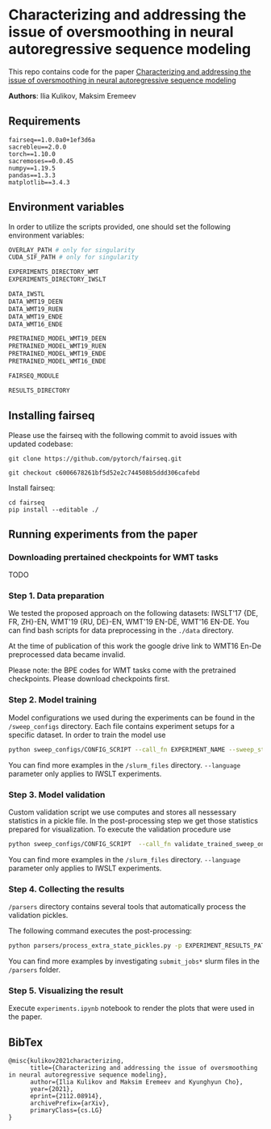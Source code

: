 # Characterizing and addressing the issue of oversmoothing in neural autoregressive sequence modeling

This repo contains code for the paper [Characterizing and addressing the issue of oversmoothing in neural autoregressive sequence modeling](https://arxiv.org/pdf/2112.08914.pdf)

**Authors**: Ilia Kulikov, Maksim Eremeev

## Requirements

```
fairseq==1.0.0a0+1ef3d6a
sacrebleu==2.0.0
torch==1.10.0
sacremoses==0.0.45
numpy==1.19.5
pandas==1.3.3
matplotlib==3.4.3
```

## Environment variables

In order to utilize the scripts provided, one should set the following environment variables:

```bash
OVERLAY_PATH # only for singularity
CUDA_SIF_PATH # only for singularity

EXPERIMENTS_DIRECTORY_WMT
EXPERIMENTS_DIRECTORY_IWSLT

DATA_IWSTL
DATA_WMT19_DEEN
DATA_WMT19_RUEN
DATA_WMT19_ENDE
DATA_WMT16_ENDE

PRETRAINED_MODEL_WMT19_DEEN
PRETRAINED_MODEL_WMT19_RUEN
PRETRAINED_MODEL_WMT19_ENDE
PRETRAINED_MODEL_WMT16_ENDE

FAIRSEQ_MODULE

RESULTS_DIRECTORY
```

## Installing fairseq

Please use the fairseq with the following commit to avoid issues with updated codebase:

`git clone https://github.com/pytorch/fairseq.git`

`git checkout c6006678261bf5d52e2c744508b5ddd306cafebd`

Install fairseq:

```
cd fairseq
pip install --editable ./
```

## Running experiments from the paper

### Downloading prertained checkpoints for WMT tasks

TODO

### Step 1. Data preparation

We tested the proposed approach on the following datasets: IWSLT'17 {DE, FR, ZH}-EN, WMT'19 {RU, DE}-EN, WMT'19 EN-DE, WMT'16 EN-DE.
You can find bash scripts for data preprocessing in the `./data` directory.

At the time of publication of this work the google drive link to WMT16 En-De preprocessed data became invalid.

Please note: the BPE codes for WMT tasks come with the pretrained checkpoints. Please download checkpoints first.

### Step 2. Model training

Model configurations we used during the experiments can be found in the `/sweep_configs` directory. Each file contains experiment setups for a specific dataset. In order to train the model use

```bash
python sweep_configs/CONFIG_SCRIPT --call_fn EXPERIMENT_NAME --sweep_step CONFIG_SERIAL_NUMBER (--language SOURCE_LANGUAGE) | xargs python fairseq_module/train.py
```

You can find more examples in the `/slurm_files` directory. `--language` parameter only applies to IWSLT experiments.


### Step 3. Model validation

Custom validation script we use computes and stores all nessessary statistics in a pickle file. In the post-processing step we get those statistics prepared for visualization. To execute the validation procedure use

```bash
python sweep_configs/CONFIG_SCRIPT  --call_fn validate_trained_sweep_ontest --experiment_name_to_validate EXPERIMENT_NAME --sweep_step CONFIG_SERIAL_NUMBER --beam BEAM_SIZE (--language SOURCE_LANGUAGE) | xargs fairseq_module/validate.py
```

You can find more examples in the `/slurm_files` directory. `--language` parameter only applies to IWSLT experiments.

### Step 4. Collecting the results

`/parsers` directory contains several tools that automatically process the validation pickles. 

The following command executes the post-processing:

```bash
python parsers/process_extra_state_pickles.py -p EXPERIMENT_RESULTS_PATH -b BEAM_SIZE -o OUTPUT_DIRECTORY
```

You can find more examples by investigating `submit_jobs*` slurm files in the `/parsers` folder.

### Step 5. Visualizing the result

Execute `experiments.ipynb` notebook to render the plots that were used in the paper.


## BibTex

```
@misc{kulikov2021characterizing,
      title={Characterizing and addressing the issue of oversmoothing in neural autoregressive sequence modeling}, 
      author={Ilia Kulikov and Maksim Eremeev and Kyunghyun Cho},
      year={2021},
      eprint={2112.08914},
      archivePrefix={arXiv},
      primaryClass={cs.LG}
}
```
